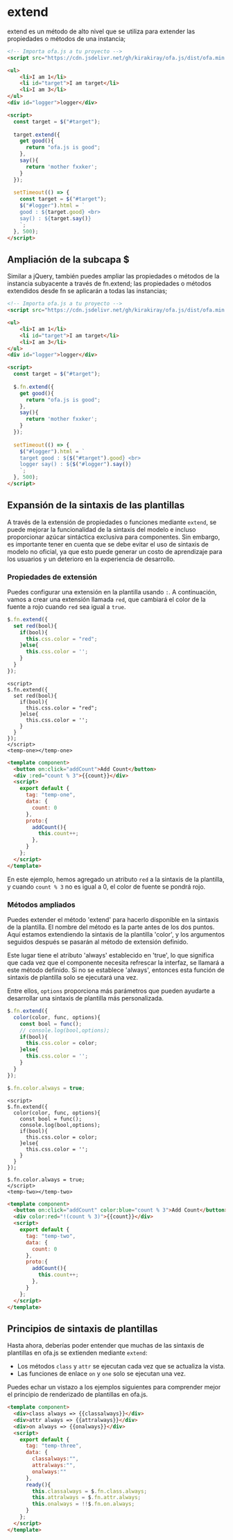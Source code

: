 # extend

extend es un método de alto nivel que se utiliza para extender las propiedades o métodos de una instancia;

<html-viewer>

```html
<!-- Importa ofa.js a tu proyecto -->
<script src="https://cdn.jsdelivr.net/gh/kirakiray/ofa.js/dist/ofa.min.js"></script>
```

```html
<ul>
    <li>I am 1</li>
    <li id="target">I am target</li>
    <li>I am 3</li>
</ul>
<div id="logger">logger</div>

<script>
  const target = $("#target");
  
  target.extend({
    get good(){
      return "ofa.js is good";
    },
    say(){
      return 'mother fxxker';
    }
  });
   
  setTimeout(() => {
    const target = $("#target");
    $("#logger").html = `
    good : ${target.good} <br>
    say() : ${target.say()}
    `;
  }, 500);
</script>
```

</html-viewer>

## Ampliación de la subcapa $

Similar a jQuery, también puedes ampliar las propiedades o métodos de la instancia subyacente a través de fn.extend; las propiedades o métodos extendidos desde fn se aplicarán a todas las instancias;

<html-viewer>

```html
<!-- Importa ofa.js a tu proyecto -->
<script src="https://cdn.jsdelivr.net/gh/kirakiray/ofa.js/dist/ofa.min.js"></script>
```

```html
<ul>
    <li>I am 1</li>
    <li id="target">I am target</li>
    <li>I am 3</li>
</ul>
<div id="logger">logger</div>

<script>
  const target = $("#target");
  
  $.fn.extend({
    get good(){
      return "ofa.js is good";
    },
    say(){
      return 'mother fxxker';
    }
  });
   
  setTimeout(() => {
    $("#logger").html = `
    target good : ${$("#target").good} <br>
    logger say() : ${$("#logger").say()}
    `;
  }, 500);
</script>
```

</html-viewer>

## Expansión de la sintaxis de las plantillas

A través de la extensión de propiedades o funciones mediante `extend`, se puede mejorar la funcionalidad de la sintaxis del modelo e incluso proporcionar azúcar sintáctica exclusiva para componentes. Sin embargo, es importante tener en cuenta que se debe evitar el uso de sintaxis de modelo no oficial, ya que esto puede generar un costo de aprendizaje para los usuarios y un deterioro en la experiencia de desarrollo.

### Propiedades de extensión

Puedes configurar una extensión en la plantilla usando `:`. A continuación, vamos a crear una extensión llamada `red`, que cambiará el color de la fuente a rojo cuando `red` sea igual a `true`.

```javascript
$.fn.extend({
  set red(bool){
    if(bool){
      this.css.color = "red";
    }else{
      this.css.color = '';
    }
  }
});
```

<comp-viewer comp-name="temp-one">

```
<script>
$.fn.extend({
  set red(bool){
    if(bool){
      this.css.color = "red";
    }else{
      this.css.color = '';
    }
  }
});
</script>
<temp-one></temp-one>
```

```html
<template component>
  <button on:click="addCount">Add Count</button>
  <div :red="count % 3">{{count}}</div>
  <script>
    export default {
      tag: "temp-one",
      data: {
        count: 0
      },
      proto:{
        addCount(){
          this.count++;
        },
      }
    };
  </script>
</template>
```

</comp-viewer>

En este ejemplo, hemos agregado un atributo `red` a la sintaxis de la plantilla, y cuando `count % 3` no es igual a 0, el color de fuente se pondrá rojo.

### Métodos ampliados

Puedes extender el método 'extend' para hacerlo disponible en la sintaxis de la plantilla. El nombre del método es la parte antes de los dos puntos. Aquí estamos extendiendo la sintaxis de la plantilla 'color', y los argumentos seguidos después se pasarán al método de extensión definido.

Este lugar tiene el atributo 'always' establecido en 'true', lo que significa que cada vez que el componente necesita refrescar la interfaz, se llamará a este método definido. Si no se establece 'always', entonces esta función de sintaxis de plantilla solo se ejecutará una vez.

Entre ellos, `options` proporciona más parámetros que pueden ayudarte a desarrollar una sintaxis de plantilla más personalizada.

```javascript
$.fn.extend({
  color(color, func, options){
    const bool = func();
    // console.log(bool,options);
    if(bool){
      this.css.color = color;
    }else{
      this.css.color = '';
    }
  }
});

$.fn.color.always = true;
```

<comp-viewer comp-name="temp-two">

```
<script>
$.fn.extend({
  color(color, func, options){
    const bool = func();
    console.log(bool,options);
    if(bool){
      this.css.color = color;
    }else{
      this.css.color = '';
    }
  }
}); 

$.fn.color.always = true;
</script>
<temp-two></temp-two>
```

```html
<template component>
  <button on:click="addCount" color:blue="count % 3">Add Count</button>
  <div color:red="!(count % 3)">{{count}}</div>
  <script>
    export default {
      tag: "temp-two",
      data: {
        count: 0
      },
      proto:{
        addCount(){
          this.count++;
        },
      }
    };
  </script>
</template>
```

</comp-viewer>

## Principios de sintaxis de plantillas

Hasta ahora, deberías poder entender que muchas de las sintaxis de plantillas en ofa.js se extienden mediante `extend`:

- Los métodos `class` y `attr` se ejecutan cada vez que se actualiza la vista.
- Las funciones de enlace `on` y `one` solo se ejecutan una vez.

Puedes echar un vistazo a los ejemplos siguientes para comprender mejor el principio de renderizado de plantillas en ofa.js.

<comp-viewer comp-name="temp-three">

```html
<template component>
  <div>class always => {{classalways}}</div>
  <div>attr always => {{attralways}}</div>
  <div>on always => {{onalways}}</div>
  <script>
    export default {
      tag: "temp-three",
      data: {
        classalways:"",
        attralways:"",
        onalways:""
      },
      ready(){
        this.classalways = $.fn.class.always;
        this.attralways = $.fn.attr.always;
        this.onalways = !!$.fn.on.always;
      }
    };
  </script>
</template>
```

</comp-viewer>